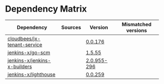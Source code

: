 # Dependency Matrix

Dependency | Sources | Version | Mismatched versions
---------- | ------- | ------- | -------------------
[cloudbees/jx-tenant-service](https://github.com/cloudbees/jx-tenant-service) |  | [0.0.176](https://github.com/cloudbees/jx-tenant-service/releases/tag/v0.0.176) | 
[jenkins-x/go-scm](https://github.com/jenkins-x/go-scm) |  | [1.5.55]() | 
[jenkins-x/jenkins-x-builders](https://github.com/jenkins-x/jenkins-x-builders) |  | [2.0.955-296]() | 
[jenkins-x/lighthouse](https://github.com/jenkins-x/lighthouse) |  | [0.0.259]() | 
